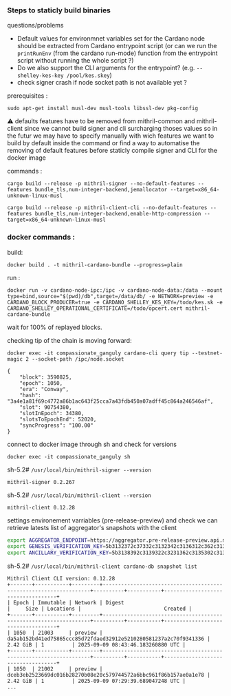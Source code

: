 ### Steps to staticly build binaries

questions/problems
- Default values for environmnet variables set for the Cardano node should be extracted from Cardano entrypoint script (or can we run the `printRunEnv` (from the cardano run-mode) function from the entrypoint script without running the whole script ?)
- Do we also support the CLI arguments for the entrypoint? (e.g. `--shelley-kes-key /pool/kes.skey`)
- check signer crash if node socket path is not available yet ? 

prerequisites :

`sudo apt-get install musl-dev musl-tools libssl-dev pkg-config`

⚠️ defaults features have to be removed from mithril-common and mithril-client since we cannot build signer and cli surcharging thoses values
so in the futur we may have to specify manually with wich features we want to build by default inside the command
or find a way to automatise the removing of default features before staticly compile signer and CLI for the docker image 

commands :

`
cargo build --release -p mithril-signer --no-default-features --features bundle_tls,num-integer-backend,jemallocator --target=x86_64-unknown-linux-musl
`

`
cargo build --release -p mithril-client-cli --no-default-features --features bundle_tls,num-integer-backend,enable-http-compression --target=x86_64-unknown-linux-musl
`

### docker commands :

build:

`
docker build . -t mithril-cardano-bundle --progress=plain
`

run :

`
docker run -v cardano-node-ipc:/ipc -v cardano-node-data:/data --mount type=bind,source="$(pwd)/db",target=/data/db/ -e NETWORK=preview -e CARDANO_BLOCK_PRODUCER=true -e CARDANO_SHELLEY_KES_KEY=/todo/kes.sk -e CARDANO_SHELLEY_OPERATIONAL_CERTIFICATE=/todo/opcert.cert mithril-cardano-bundle
`

wait for 100% of replayed blocks.

checking tip of the chain is moving forward:

`
docker exec -it compassionate_ganguly cardano-cli query tip --testnet-magic 2 --socket-path /ipc/node.socket
`
```
{
    "block": 3590825,
    "epoch": 1050,
    "era": "Conway",
    "hash": "3a4e1a81f69c4772a86b1ac643f25cca7a43fdb450a07adff45c864a246546af",
    "slot": 90754380,
    "slotInEpoch": 34380,
    "slotsToEpochEnd": 52020,
    "syncProgress": "100.00"
}
```
connect to docker image through sh and check for versions

`
docker exec -it compassionate_ganguly sh
`

sh-5.2# `/usr/local/bin/mithril-signer --version `

```
mithril-signer 0.2.267
```

sh-5.2# `/usr/local/bin/mithril-client --version`

```
mithril-client 0.12.28
```

settings environement varriables (pre-release-preview) and check we can retrieve latests list of aggregator's snapshots with the client


```sh
export AGGREGATOR_ENDPOINT=https://aggregator.pre-release-preview.api.mithril.network/aggregator
export GENESIS_VERIFICATION_KEY=5b3132372c37332c3132342c3136312c362c3133372c3133312c3231332c3230372c3131372c3139382c38352c3137362c3139392c3136322c3234312c36382c3132332c3131392c3134352c31332c3233322c3234332c34392c3232392c322c3234392c3230352c3230352c33392c3233352c34345d
export ANCILLARY_VERIFICATION_KEY=5b3138392c3139322c3231362c3135302c3131342c3231362c3233372c3231302c34352c31382c32312c3139362c3230382c3234362c3134362c322c3235322c3234332c3235312c3139372c32382c3135372c3230342c3134352c33302c31342c3232382c3136382c3132392c38332c3133362c33365d
```

sh-5.2# `/usr/local/bin/mithril-client cardano-db snapshot list`

```
Mithril Client CLI version: 0.12.28
+-------+-----------+---------+------------------------------------------------------------------+----------+-----------+-----------------------------------+
| Epoch | Immutable | Network | Digest                                                           |     Size | Locations |                           Created |
+-------+-----------+---------+------------------------------------------------------------------+----------+-----------+-----------------------------------+
| 1050  | 21003     | preview | da5ab152bd41ed75865ccc85d72fdaed32912e5210280581237a2c70f9341336 | 2.42 GiB | 1         | 2025-09-09 08:43:46.183260880 UTC |
+-------+-----------+---------+------------------------------------------------------------------+----------+-----------+-----------------------------------+
| 1050  | 21002     | preview | dceb3eb2523669dc016b28270b08e20c579744572a6bbc961f86b157ae0a1e78 | 2.42 GiB | 1         | 2025-09-09 07:29:39.689047248 UTC |
...
```